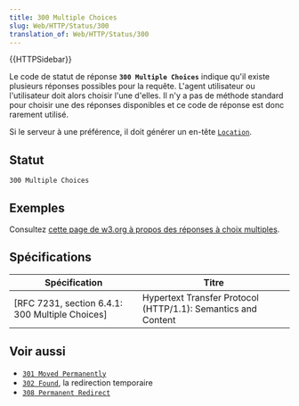 ```yaml
---
title: 300 Multiple Choices
slug: Web/HTTP/Status/300
translation_of: Web/HTTP/Status/300
---
```

{{HTTPSidebar}}

Le code de statut de réponse **`300 Multiple Choices`** indique qu'il existe plusieurs réponses possibles pour la requête. L'agent utilisateur ou l'utilisateur doit alors choisir l'une d'elles. Il n'y a pas de méthode standard pour choisir une des réponses disponibles et ce code de réponse est donc rarement utilisé.

Si le serveur à une préférence, il doit générer un en-tête [`Location`](/fr/docs/Web/HTTP/Headers/Location).

## Statut

```
300 Multiple Choices
```

## Exemples

Consultez [cette page de w3.org à propos des réponses à choix multiples](https://www.w3.org/Style/Examples/007/figures.ht).

## Spécifications

| Spécification                                                    | Titre                                                         |
| ---------------------------------------------------------------- | ------------------------------------------------------------- |
| [RFC 7231, section 6.4.1: 300 Multiple Choices] | Hypertext Transfer Protocol (HTTP/1.1): Semantics and Content |

## Voir aussi

- [`301 Moved Permanently`](/fr/docs/Web/HTTP/Status/301)
- [`302 Found`](/fr/docs/Web/HTTP/Status/302), la redirection temporaire
- [`308 Permanent Redirect`](/fr/docs/Web/HTTP/Status/308)
